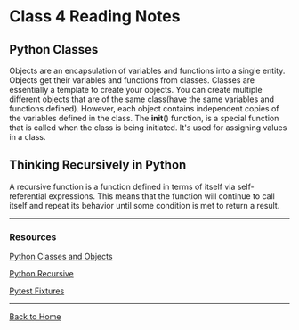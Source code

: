# Class 4 Reading Notes

## Python Classes

Objects are an encapsulation of variables and functions into a single entity. Objects get their variables and functions from classes. Classes are essentially a template to create your objects.
You can create multiple different objects that are of the same class(have the same variables and functions defined). However, each object contains independent copies of the variables defined in the class.
The __init__() function, is a special function that is called when the class is being initiated. It's used for assigning values in a class.

## Thinking Recursively in Python

A recursive function is a function defined in terms of itself via self-referential expressions.
This means that the function will continue to call itself and repeat its behavior until some condition is met to return a result.

---

### Resources

[Python Classes and Objects](https://www.learnpython.org/en/Classes_and_Objects)

[Python Recursive](https://realpython.com/python-thinking-recursively/)

[Pytest Fixtures](https://www.linuxjournal.com/content/python-testing-pytest-fixtures-and-coverage)

---

[Back to Home](../README.md)
